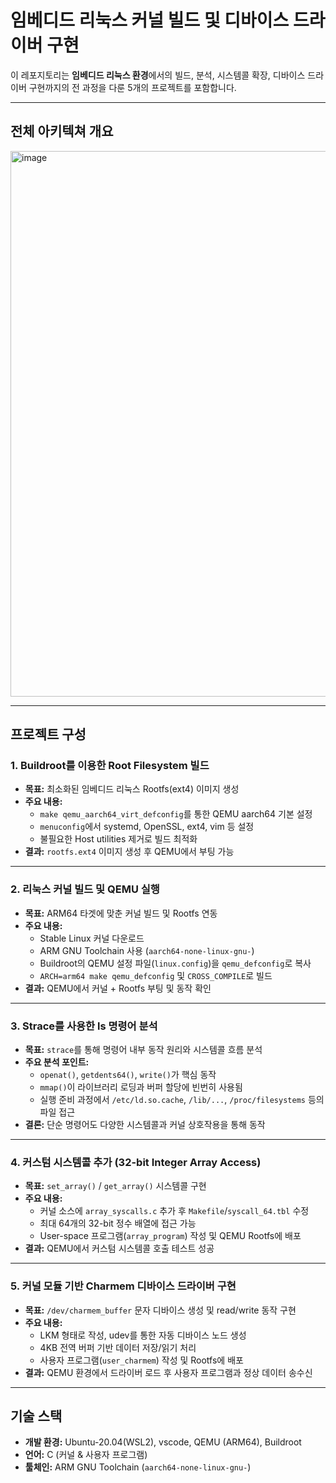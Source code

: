 # 임베디드 리눅스 커널 빌드 및 디바이스 드라이버 구현

이 레포지토리는 **임베디드 리눅스 환경**에서의 빌드, 분석, 시스템콜 확장, 디바이스 드라이버 구현까지의 전 과정을 다룬 5개의 프로젝트를 포함합니다.  

---
## 전체 아키텍쳐 개요
<img width="1410" height="873" alt="image" src="https://github.com/user-attachments/assets/6824a83f-dab3-4d21-ae94-e71a3356bc97" />

---

## 프로젝트 구성

### 1. Buildroot를 이용한 Root Filesystem 빌드
- **목표:** 최소화된 임베디드 리눅스 Rootfs(ext4) 이미지 생성
- **주요 내용:**
  - `make qemu_aarch64_virt_defconfig`를 통한 QEMU aarch64 기본 설정
  - `menuconfig`에서 systemd, OpenSSL, ext4, vim 등 설정
  - 불필요한 Host utilities 제거로 빌드 최적화
- **결과:** `rootfs.ext4` 이미지 생성 후 QEMU에서 부팅 가능

---

### 2. 리눅스 커널 빌드 및 QEMU 실행
- **목표:** ARM64 타겟에 맞춘 커널 빌드 및 Rootfs 연동
- **주요 내용:**
  - Stable Linux 커널 다운로드
  - ARM GNU Toolchain 사용 (`aarch64-none-linux-gnu-`)
  - Buildroot의 QEMU 설정 파일(`linux.config`)을 `qemu_defconfig`로 복사
  - `ARCH=arm64 make qemu_defconfig` 및 `CROSS_COMPILE`로 빌드
- **결과:** QEMU에서 커널 + Rootfs 부팅 및 동작 확인

---

### 3. Strace를 사용한 ls 명령어 분석
- **목표:** `strace`를 통해 명령어 내부 동작 원리와 시스템콜 흐름 분석
- **주요 분석 포인트:**
  - `openat()`, `getdents64()`, `write()`가 핵심 동작
  - `mmap()`이 라이브러리 로딩과 버퍼 할당에 빈번히 사용됨
  - 실행 준비 과정에서 `/etc/ld.so.cache`, `/lib/...`, `/proc/filesystems` 등의 파일 접근
- **결론:** 단순 명령어도 다양한 시스템콜과 커널 상호작용을 통해 동작

---

### 4. 커스텀 시스템콜 추가 (32-bit Integer Array Access)
- **목표:** `set_array()` / `get_array()` 시스템콜 구현
- **주요 내용:**
  - 커널 소스에 `array_syscalls.c` 추가 후 `Makefile`/`syscall_64.tbl` 수정
  - 최대 64개의 32-bit 정수 배열에 접근 가능
  - User-space 프로그램(`array_program`) 작성 및 QEMU Rootfs에 배포
- **결과:** QEMU에서 커스텀 시스템콜 호출 테스트 성공

---

### 5. 커널 모듈 기반 Charmem 디바이스 드라이버 구현
- **목표:** `/dev/charmem_buffer` 문자 디바이스 생성 및 read/write 동작 구현
- **주요 내용:**
  - LKM 형태로 작성, udev를 통한 자동 디바이스 노드 생성
  - 4KB 전역 버퍼 기반 데이터 저장/읽기 처리
  - 사용자 프로그램(`user_charmem`) 작성 및 Rootfs에 배포
- **결과:** QEMU 환경에서 드라이버 로드 후 사용자 프로그램과 정상 데이터 송수신

---

## 기술 스택
- **개발 환경:** Ubuntu-20.04(WSL2), vscode, QEMU (ARM64), Buildroot
- **언어:** C (커널 & 사용자 프로그램)
- **툴체인:** ARM GNU Toolchain (`aarch64-none-linux-gnu-`)
